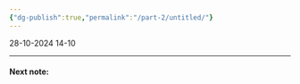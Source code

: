 ```yaml
---
{"dg-publish":true,"permalink":"/part-2/untitled/"}
---
```


28-10-2024 14-10

___
#### Next note:



